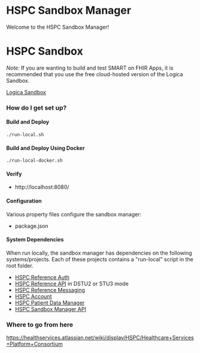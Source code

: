 # HSPC Sandbox Manager

Welcome to the HSPC Sandbox Manager!  

# HSPC Sandbox

*Note:* If you are wanting to build and test SMART on FHIR Apps, it is recommended that you use the free cloud-hosted version of the Logica Sandbox.

[Logica Sandbox](https://sandbox.logicahealth.org)

### How do I get set up? ###

#### Build and Deploy ####
    ./run-local.sh

#### Build and Deploy Using Docker ####
    ./run-local-docker.sh

#### Verify

* http://localhost:8080/

#### Configuration ####

Various property files configure the sandbox manager:

 * package.json

#### System Dependencies ####
When run locally, the sandbox manager has dependencies on the following systems/projects.  Each of these projects contains a "run-local" script in the root folder.

 * [HSPC Reference Auth](https://bitbucket.org/hspconsortium/reference-auth)
 * [HSPC Reference API](https://bitbucket.org/hspconsortium/reference-api) in DSTU2 or STU3 mode
 * [HSPC Reference Messaging](https://bitbucket.org/hspconsortium/reference-messaging)
 * [HSPC Account](https://bitbucket.org/hspconsortium/account)
 * [HSPC Patient Data Manager](https://bitbucket.org/hspconsortium/patient-data-manager)
 * [HSPC Sandbox Manager API](https://bitbucket.org/hspconsortium/sandbox-manager-api)

### Where to go from here ###
https://healthservices.atlassian.net/wiki/display/HSPC/Healthcare+Services+Platform+Consortium
